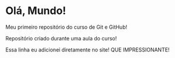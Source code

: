 # Olá, Mundo!
 Meu primeiro repositório do curso de Git e GitHub!

 Repositório criado durante uma aula do curso!
 
 Essa linha  eu  adicionei diretamente no site! QUE  IMPRESSIONANTE!
